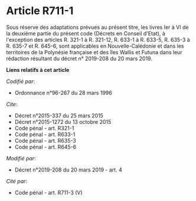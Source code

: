# Article R711-1

Sous réserve des adaptations prévues au présent titre, les livres Ier à VI de la deuxième partie du présent code (Décrets en
Conseil d'Etat), à l'exception des articles R. 321-1 à R. 321-12, R. 633-1 à R. 633-5, 
R. 635-3 à R. 635-7 et R. 645-6, sont applicables en Nouvelle-Calédonie et dans les territoires de la Polynésie française et
des îles Wallis et Futuna dans leur rédaction résultant du décret n° 2019-208 du 20 mars 2019.

**Liens relatifs à cet article**

_Codifié par_:

  - Ordonnance n°96-267 du 28 mars 1996

_Cite_:

  - Décret n°2015-337 du 25 mars 2015
  - Décret n°2015-1272 du 13 octobre 2015
  - Code pénal - art. R321-1
  - Code pénal - art. R633-1
  - Code pénal - art. R635-3
  - Code pénal - art. R645-6

_Modifié par_:

  - Décret n°2019-208 du 20 mars 2019 - art. 4

_Cité par_:

  - Code pénal - art. R711-3 (V)
